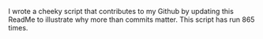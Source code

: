 I wrote a cheeky script that contributes to my Github by updating this ReadMe to illustrate why more than commits matter. This script has run 865 times.